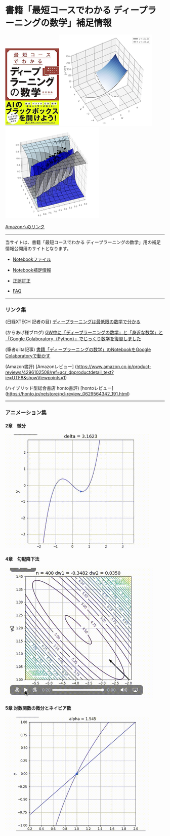# 書籍「最短コースでわかる ディープラーニングの数学」補足情報

![表紙](images/hyoshi.png)![fig04-04](images/fig04-04.png) ![fig09-22](images/fig09-22.png)
  
[Amazonへのリンク](https://www.amazon.co.jp/dp/4296102508/)

***

当サイトは、書籍「最短コースでわかる ディープラーニングの数学」用の補足情報公開用のサイトとなります。

* [Notebookファイル](notebooks.md)

* [Notebook補足情報](notebook-ref.md)

* [正誤訂正](errors.md)

* [FAQ](faqs.md)


***
### リンク集

(日経XTECH 記者の目) [ディープラーニングは最低限の数学で分かる](https://tech.nikkeibp.co.jp/atcl/nxt/column/18/00138/041400268/)  
  
(からあげ様ブログ) [GW中に「ディープラーニングの数学」と「身近な数学」と「Google Colaboratory（Python）」でじっくり数学を復習しました](https://karaage.hatenadiary.jp/entry/2019/05/08/073000)  
  
(筆者qiita記事) [書籍「ディープラーニングの数学」のNotebookをGoogle Colaboratoryで動かす](https://qiita.com/makaishi2/items/8a7f530ad9b18b1f0b61)

(Amazon書評) [Amazonレビュー] (https://www.amazon.co.jp/product-reviews/4296102508/ref=acr_dpproductdetail_text?ie=UTF8&showViewpoints=1) 

(ハイブリッド型総合書店 honto書評) [hontoレビュー] (https://honto.jp/netstore/pd-review_0629564342_191.html)

***
### アニメーション集

#### 2章　微分

![](images/diff.gif)

#### 4章　勾配降下法

![](images/gradient-descent.gif)

#### 5章 対数関数の微分とネイピア数

![](images/log-animation.gif)
